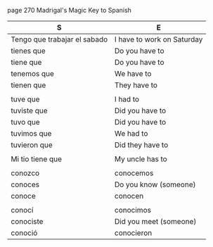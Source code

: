 
page 270
Madrigal's Magic Key to Spanish

| S | E |
| - | - |
| Tengo que trabajar el sabado | I have to work on Saturday |
| tienes que | Do you have to |
| tiene que  | Do you have to |
| tenemos que | We have to |
| tienen que | They have to |
| | |
| tuve que | I had to |
| tuviste que | Did you have to |
| tuvo que | Did you have to |
| tuvimos que | We had to |
| tuvieron que | Did they have to |
| | |
| Mi tio tiene que | My uncle has to |
| | |
| conozco | conocemos |
| conoces | Do you know (someone) |
| conoce | conocen |
| | |
| conocí | conocimos |
| conociste | Did you meet (someone) |
| conoció | conocieron |
